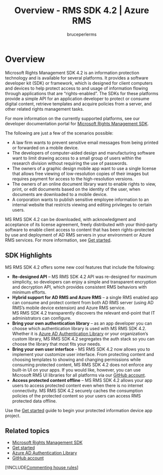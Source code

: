 ﻿---
# required metadata

title: Overview - RMS SDK 4.2 | Azure RMS
description: AD RMS and Azure RMS is an information protection technology that helps safeguard digital information from unauthorized use.
keywords:
author: bruceperlerms
ms.author: bruceper
manager: mbaldwin
ms.date: 09/25/2016
ms.topic: article
ms.prod:
ms.service: information-protection
ms.technology: techgroup-identity
ms.assetid: 8A13494E-C1D7-407D-BCD1-A406915EA578
# optional metadata

#ROBOTS:
audience: developer
#ms.devlang:
ms.reviewer: shubhamp
ms.suite: ems
#ms.tgt_pltfrm:
#ms.custom:

---

# Overview

Microsoft Rights Management SDK 4.2 is an information protection technology and is available for several platforms.  It provides a software developer kit (SDK) or framework, which is designed for client computers and devices to help protect access to and usage of information flowing through applications that are “rights-enabled”. The SDKs for these platforms provide a simple API for an application developer to protect or consume digital content, retrieve templates and acquire policies from a server, and other related rights management tasks.

For more information on the currently supported platforms, see our developer documentation portal for [Microsoft Rights Management SDK](active-directory-rights-management-services-multi-platform-thin-client-sdk-portal.md).

The following are just a few of the scenarios possible:

-   A law firm wants to prevent sensitive email messages from being printed or forwarded on a mobile device.
-   The developers of computer-aided design and manufacturing software want to limit drawing access to a small group of users within the research division without requiring the use of passwords.
-   The owners of a graphic design mobile app want to use a single license that allows free viewing of low-resolution copies of their images but requires payment for access to the high-resolution versions.
-   The owners of an online document library want to enable rights to view, print, or edit documents based on the identity of the user, when documents are downloaded to a mobile device.
-   A corporation wants to publish sensitive employee information to an internal website that restricts viewing and editing privileges to certain users.

MS RMS SDK 4.2 can be downloaded, with acknowledgment and acceptance of its license agreement, freely distributed with your third-party software to enable client access to content that has been rights-protected by use and deployment of AD RMS servers in your environment or Azure RMS services. For more information, see [Get started](get-started.md).

## SDK Highlights


MS RMS SDK 4.2 offers some new cool features that include the following:

-   **Re-designed API** – MS RMS SDK 4.2 API was re-designed for maximum simplicity, so developers can enjoy a simple and transparent encryption and decryption API, which provides consistent RMS behaviors with minimum efforts.
-   **Hybrid support for AD RMS and Azure RMS** – a single RMS enabled app can consume and protect content from both AD RMS server (using AD RMS’s mobile device extension) and Azure RMS service. MS RMS SDK 4.2 transparently discovers the relevant end-point that IT administrators can configure.
-   **Bring your own authentication library** – as an app developer you can choose which authentication library is used with MS RMS SDK 4.2. Whether it is [Azure AD Authentication Library](https://msdn.microsoft.com/library/jj573266.aspx) or your organization’s custom library, MS RMS SDK 4.2 segregates the auth stack so you can choose the library that most fits your needs.
-   **Bring your own user interface** - MS RMS SDK 4.2 now allows you to implement your customize user interface. From protecting content and choosing templates to showing and changing permissions while consuming protected content, MS RMS SDK 4.2 does not enforce any built-in UI on your apps. If you would like, however, you can use Microsoft RMS UI libraries for all platforms via our [GitHub account](https://github.com/AzureAD/).
-   **Access protected content offline** – MS RMS SDK 4.2 allows your app users to access protected content even when there is no internet connectivity. MS RMS SDK 4.2 securely caches the consumption policies of the protected content so your users can access RMS protected data offline.

Use the [Get started](get-started.md) guide to begin your protected information device app project.

## Related topics

* [Microsoft Rights Management SDK](active-directory-rights-management-services-multi-platform-thin-client-sdk-portal.md)
* [Get started](get-started.md)
* [Azure AD Authentication Library](https://msdn.microsoft.com/en-us/library/jj573266.aspx)
* [GitHub account](https://github.com/AzureAD/)

[!INCLUDE[Commenting house rules](../includes/houserules.md)]